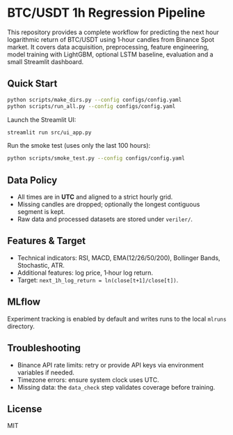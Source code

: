 # BTC/USDT 1h Regression Pipeline

This repository provides a complete workflow for predicting the next hour logarithmic return of BTC/USDT using 1‑hour candles from Binance Spot market. It covers data acquisition, preprocessing, feature engineering, model training with LightGBM, optional LSTM baseline, evaluation and a small Streamlit dashboard.

## Quick Start

```bash
python scripts/make_dirs.py --config configs/config.yaml
python scripts/run_all.py --config configs/config.yaml
```

Launch the Streamlit UI:

```bash
streamlit run src/ui_app.py
```

Run the smoke test (uses only the last 100 hours):

```bash
python scripts/smoke_test.py --config configs/config.yaml
```

## Data Policy
- All times are in **UTC** and aligned to a strict hourly grid.
- Missing candles are dropped; optionally the longest contiguous segment is kept.
- Raw data and processed datasets are stored under `veriler/`.

## Features & Target
- Technical indicators: RSI, MACD, EMA(12/26/50/200), Bollinger Bands, Stochastic, ATR.
- Additional features: log price, 1‑hour log return.
- Target: `next_1h_log_return = ln(close[t+1]/close[t])`.

## MLflow
Experiment tracking is enabled by default and writes runs to the local `mlruns` directory.

## Troubleshooting
- Binance API rate limits: retry or provide API keys via environment variables if needed.
- Timezone errors: ensure system clock uses UTC.
- Missing data: the `data_check` step validates coverage before training.

## License
MIT
